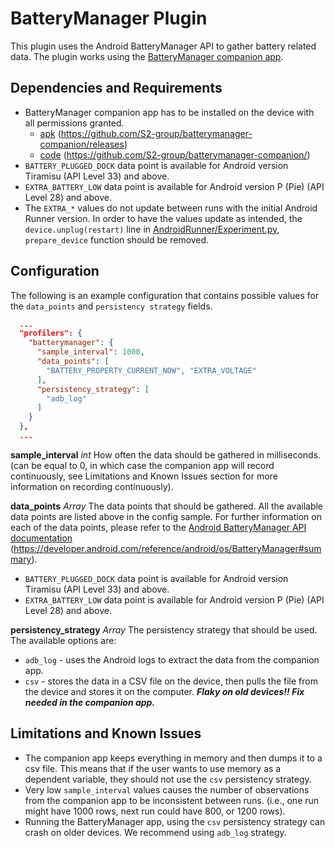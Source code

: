 # BatteryManager Plugin
This plugin uses the Android BatteryManager API to gather battery related data. The plugin works using the 
[BatteryManager companion app](https://github.com/S2-group/batterymanager-companion/releases). 

## Dependencies and Requirements
* BatteryManager companion app has to be installed on the device with all permissions granted. 
  * [apk](https://github.com/S2-group/batterymanager-companion/releases) (https://github.com/S2-group/batterymanager-companion/releases)
  * [code](https://github.com/S2-group/batterymanager-companion/) (https://github.com/S2-group/batterymanager-companion/)
* `BATTERY_PLUGGED_DOCK` data point is available for Android version Tiramisu (API Level 33) and above.
* `EXTRA_BATTERY_LOW` data point is available for Android version P (Pie) (API Level 28) and above.
* The `EXTRA_*` values do not update between runs with the initial Android Runner version. In order to have the values 
  update as intended, the `device.unplug(restart)` line in [AndroidRunner/Experiment.py](../../Experiment.py), 
  `prepare_device` function should be removed.
## Configuration
The following is an example configuration that contains possible values for the `data_points` and 
`persistency strategy` fields.

```json
  ...
  "profilers": {
    "batterymanager": {
      "sample_interval": 1000,
      "data_points": [
        "BATTERY_PROPERTY_CURRENT_NOW", "EXTRA_VOLTAGE"
      ],
      "persistency_strategy": [
        "adb_log"
      ]
    }
  },
  ...
```
**sample_interval** *int* 
How often the data should be gathered in milliseconds. (can be equal to 0, in which case the companion app will record 
continuously, see Limitations and Known Issues section for more information on recording continuously).

**data_points** *Array<string>* 
The data points that should be gathered. All the available data points are listed above in the config sample.
For further information on each of the data points, please refer to the 
[Android BatteryManager API documentation](https://developer.android.com/reference/android/os/BatteryManager#summary)
(https://developer.android.com/reference/android/os/BatteryManager#summary).
* `BATTERY_PLUGGED_DOCK` data point is available for Android version Tiramisu (API Level 33) and above.
* `EXTRA_BATTERY_LOW` data point is available for Android version P (Pie) (API Level 28) and above.

**persistency_strategy** *Array<string>* 
The persistency strategy that should be used. The available options are:
* `adb_log` - uses the Android logs to extract the data from the companion app.
* `csv` - stores the data in a CSV file on the device, then pulls the file from the device and stores it on the computer.
  ***Flaky on old devices!! Fix needed in the companion app.***

## Limitations and Known Issues
* The companion app keeps everything in memory and then dumps it to a csv file. This means that if the user wants to use 
  memory as a dependent variable, they should not use the `csv` persistency strategy.
* Very low `sample_interval` values causes the number of observations from the companion app to be inconsistent between 
  runs. (i.e., one run might have 1000 rows, next run could have 800, or 1200 rows).
* Running the BatteryManager app, using the `csv` persistency strategy can crash on older devices. We recommend using 
  `adb_log` strategy.

